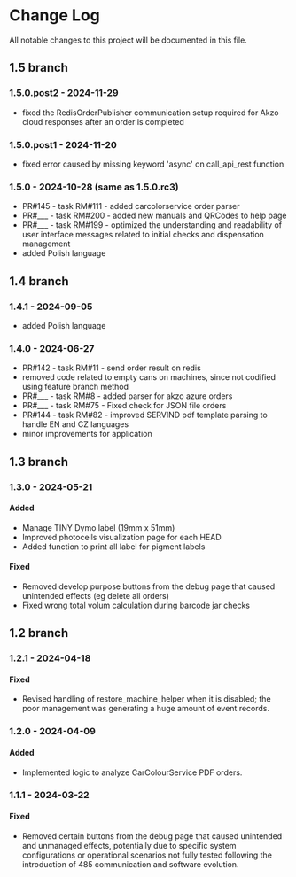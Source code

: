 # Change Log
All notable changes to this project will be documented in this file.

## 1.5 branch

### 1.5.0.post2 - 2024-11-29

 - fixed the RedisOrderPublisher communication setup required for Akzo cloud responses after an order is completed

### 1.5.0.post1 - 2024-11-20

 - fixed error caused by missing keyword 'async' on call_api_rest function

### 1.5.0 - 2024-10-28 (same as 1.5.0.rc3)

 - PR#145 - task RM#111 - added carcolorservice order parser
 - PR#___ - task RM#200 - added new manuals and QRCodes to help page
 - PR#___ - task RM#199 - optimized the understanding and readability of user interface messages related to initial checks and dispensation management
 - added Polish language

## 1.4 branch

### 1.4.1 - 2024-09-05

 - added Polish language

### 1.4.0 - 2024-06-27

 - PR#142 - task RM#11 - send order result on redis
 - removed code related to empty cans on machines, since not codified using feature branch method
 - PR#___ - task RM#8 - added parser for akzo azure orders
 - PR#___ - task RM#75 - Fixed check for JSON file orders
 - PR#144 - task RM#82 - improved SERVIND pdf template parsing to handle EN and CZ languages
 - minor improvements for application

## 1.3 branch

### 1.3.0 - 2024-05-21

#### Added
 - Manage TINY Dymo label (19mm x 51mm)
 - Improved photocells visualization page for each HEAD
 - Added function to print all label for pigment labels

#### Fixed
 - Removed develop purpose buttons from the debug page that caused unintended effects (eg delete all orders)
 - Fixed wrong total volum calculation during barcode jar checks

## 1.2 branch

### 1.2.1 - 2024-04-18

#### Fixed
 - Revised handling of restore_machine_helper when it is disabled; the poor management was generating a huge amount of event records.

### 1.2.0 - 2024-04-09

#### Added
 - Implemented logic to analyze CarColourService PDF orders.

### 1.1.1 - 2024-03-22
 
#### Fixed
 - Removed certain buttons from the debug page that caused unintended and unmanaged effects, potentially due to specific system configurations or operational scenarios not fully tested following the introduction of 485 communication and software evolution.
